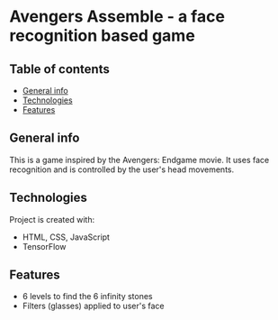 # Avengers Assemble - a face recognition based game
## Table of contents
* [General info](#general-info)
* [Technologies](#technologies)
* [Features](#features)
## General info
This is a game inspired by the Avengers: Endgame movie. It uses face recognition and is controlled by the user's head movements.
## Technologies
Project is created with:
* HTML, CSS, JavaScript 
* TensorFlow
## Features 
* 6 levels to find the 6 infinity stones 
* Filters (glasses) applied to user's face

